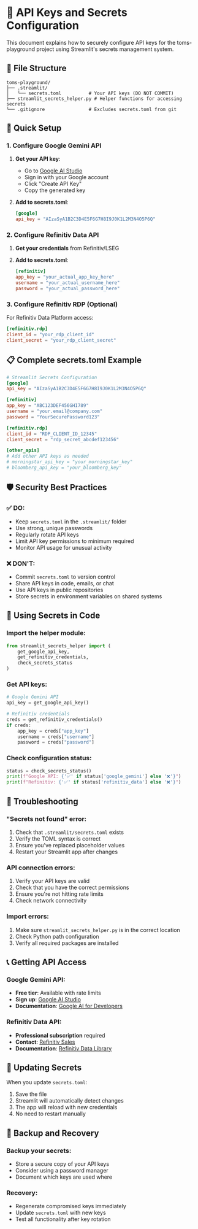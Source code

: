 # 🔐 API Keys and Secrets Configuration

This document explains how to securely configure API keys for the toms-playground project using Streamlit's secrets management system.

## 📁 File Structure

```
toms-playground/
├── .streamlit/
│   └── secrets.toml          # Your API keys (DO NOT COMMIT)
├── streamlit_secrets_helper.py # Helper functions for accessing secrets
└── .gitignore                # Excludes secrets.toml from git
```

## 🚀 Quick Setup

### 1. Configure Google Gemini API

1. **Get your API key**:
   - Go to [Google AI Studio](https://aistudio.google.com/app/apikey)
   - Sign in with your Google account
   - Click "Create API Key"
   - Copy the generated key

2. **Add to secrets.toml**:
   ```toml
   [google]
   api_key = "AIzaSyA1B2C3D4E5F6G7H8I9J0K1L2M3N4O5P6Q"
   ```

### 2. Configure Refinitiv Data API

1. **Get your credentials** from Refinitiv/LSEG

2. **Add to secrets.toml**:
   ```toml
   [refinitiv]
   app_key = "your_actual_app_key_here"
   username = "your_actual_username_here"
   password = "your_actual_password_here"
   ```

### 3. Configure Refinitiv RDP (Optional)

For Refinitiv Data Platform access:

```toml
[refinitiv.rdp]
client_id = "your_rdp_client_id"
client_secret = "your_rdp_client_secret"
```

## 📋 Complete secrets.toml Example

```toml
# Streamlit Secrets Configuration
[google]
api_key = "AIzaSyA1B2C3D4E5F6G7H8I9J0K1L2M3N4O5P6Q"

[refinitiv]
app_key = "ABC123DEF456GHI789"
username = "your.email@company.com"
password = "YourSecurePassword123"

[refinitiv.rdp]
client_id = "RDP_CLIENT_ID_12345"
client_secret = "rdp_secret_abcdef123456"

[other_apis]
# Add other API keys as needed
# morningstar_api_key = "your_morningstar_key"
# bloomberg_api_key = "your_bloomberg_key"
```

## 🛡️ Security Best Practices

### ✅ DO:
- Keep `secrets.toml` in the `.streamlit/` folder
- Use strong, unique passwords
- Regularly rotate API keys
- Limit API key permissions to minimum required
- Monitor API usage for unusual activity

### ❌ DON'T:
- Commit `secrets.toml` to version control
- Share API keys in code, emails, or chat
- Use API keys in public repositories
- Store secrets in environment variables on shared systems

## 🔧 Using Secrets in Code

### Import the helper module:
```python
from streamlit_secrets_helper import (
    get_google_api_key,
    get_refinitiv_credentials,
    check_secrets_status
)
```

### Get API keys:
```python
# Google Gemini API
api_key = get_google_api_key()

# Refinitiv credentials
creds = get_refinitiv_credentials()
if creds:
    app_key = creds["app_key"]
    username = creds["username"]
    password = creds["password"]
```

### Check configuration status:
```python
status = check_secrets_status()
print(f"Google API: {'✅' if status['google_gemini'] else '❌'}")
print(f"Refinitiv: {'✅' if status['refinitiv_data'] else '❌'}")
```

## 🚨 Troubleshooting

### "Secrets not found" error:
1. Check that `.streamlit/secrets.toml` exists
2. Verify the TOML syntax is correct
3. Ensure you've replaced placeholder values
4. Restart your Streamlit app after changes

### API connection errors:
1. Verify your API keys are valid
2. Check that you have the correct permissions
3. Ensure you're not hitting rate limits
4. Check network connectivity

### Import errors:
1. Make sure `streamlit_secrets_helper.py` is in the correct location
2. Check Python path configuration
3. Verify all required packages are installed

## 📞 Getting API Access

### Google Gemini API:
- **Free tier**: Available with rate limits
- **Sign up**: [Google AI Studio](https://aistudio.google.com)
- **Documentation**: [Google AI for Developers](https://ai.google.dev)

### Refinitiv Data API:
- **Professional subscription** required
- **Contact**: [Refinitiv Sales](https://www.refinitiv.com/en/contact-us)
- **Documentation**: [Refinitiv Data Library](https://developers.refinitiv.com/en/api-catalog/refinitiv-data-library)

## 🔄 Updating Secrets

When you update `secrets.toml`:
1. Save the file
2. Streamlit will automatically detect changes
3. The app will reload with new credentials
4. No need to restart manually

## 🏥 Backup and Recovery

### Backup your secrets:
- Store a secure copy of your API keys
- Consider using a password manager
- Document which keys are used where

### Recovery:
- Regenerate compromised keys immediately
- Update `secrets.toml` with new keys
- Test all functionality after key rotation